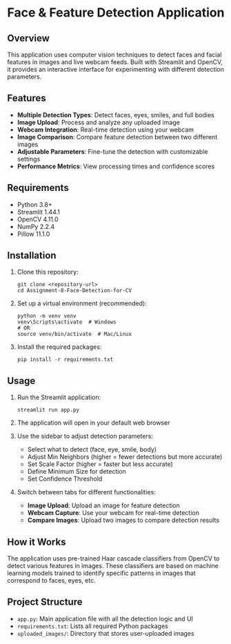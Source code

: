 # Face & Feature Detection Application

## Overview
This application uses computer vision techniques to detect faces and facial features in images and live webcam feeds. Built with Streamlit and OpenCV, it provides an interactive interface for experimenting with different detection parameters.

## Features
- **Multiple Detection Types**: Detect faces, eyes, smiles, and full bodies
- **Image Upload**: Process and analyze any uploaded image
- **Webcam Integration**: Real-time detection using your webcam
- **Image Comparison**: Compare feature detection between two different images
- **Adjustable Parameters**: Fine-tune the detection with customizable settings
- **Performance Metrics**: View processing times and confidence scores

## Requirements
- Python 3.8+
- Streamlit 1.44.1
- OpenCV 4.11.0
- NumPy 2.2.4
- Pillow 11.1.0

## Installation
1. Clone this repository:
   ```
   git clone <repository-url>
   cd Assignment-8-Face-Detection-for-CV
   ```

2. Set up a virtual environment (recommended):
   ```
   python -m venv venv
   venv\Scripts\activate  # Windows
   # OR
   source venv/bin/activate  # Mac/Linux
   ```

3. Install the required packages:
   ```
   pip install -r requirements.txt
   ```

## Usage
1. Run the Streamlit application:
   ```
   streamlit run app.py
   ```

2. The application will open in your default web browser
   
3. Use the sidebar to adjust detection parameters:
   - Select what to detect (face, eye, smile, body)
   - Adjust Min Neighbors (higher = fewer detections but more accurate)
   - Set Scale Factor (higher = faster but less accurate)
   - Define Minimum Size for detection
   - Set Confidence Threshold

4. Switch between tabs for different functionalities:
   - **Image Upload**: Upload an image for feature detection
   - **Webcam Capture**: Use your webcam for real-time detection
   - **Compare Images**: Upload two images to compare detection results

## How it Works
The application uses pre-trained Haar cascade classifiers from OpenCV to detect various features in images. These classifiers are based on machine learning models trained to identify specific patterns in images that correspond to faces, eyes, etc.

## Project Structure
- `app.py`: Main application file with all the detection logic and UI
- `requirements.txt`: Lists all required Python packages
- `uploaded_images/`: Directory that stores user-uploaded images